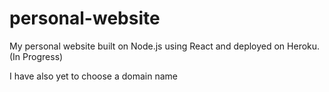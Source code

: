 # personal-website

My personal website built on Node.js using React and deployed on Heroku. (In Progress)

I have also yet to choose a domain name
